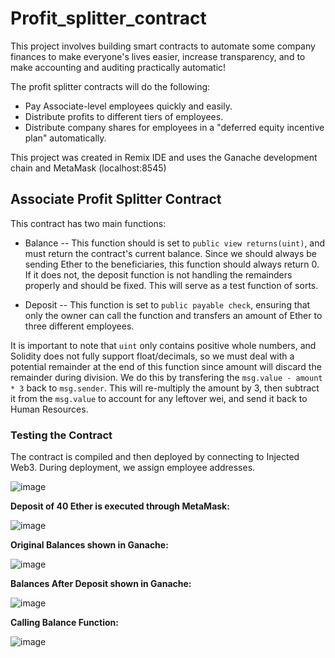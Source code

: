 # Profit_splitter_contract

This project involves building smart contracts to automate some company finances to make everyone's lives easier, increase transparency, and to make accounting and auditing practically automatic!

The profit splitter contracts will do the following:
  * Pay Associate-level employees quickly and easily.
  * Distribute profits to different tiers of employees.
  * Distribute company shares for employees in a "deferred equity incentive plan" automatically.
  
This project was created in Remix IDE and uses the Ganache development chain and MetaMask (localhost:8545)

## Associate Profit Splitter Contract

This contract has two main functions:
 
  * Balance -- This function should is set to `public view returns(uint)`, and must return the contract's current balance. Since we should always be sending Ether to the beneficiaries, this function should always return 0. If it does not, the deposit function is not handling the remainders properly and should be fixed. This will serve as a test function of sorts.
  
  * Deposit -- This function is set to `public payable check`, ensuring that only the owner can call the function and transfers an amount of Ether to three different employees.

It is important to note that `uint` only contains positive whole numbers, and Solidity does not fully support float/decimals, so we must deal with a potential remainder at the end of this function since amount will discard the remainder during division.
We do this by transfering the `msg.value - amount * 3` back to `msg.sender`. This will re-multiply the amount by 3, then subtract it from the `msg.value` to account for any leftover wei, and send it back to Human Resources.

### Testing the Contract

The contract is compiled and then deployed by connecting to Injected Web3. During deployment, we assign employee addresses.

![image](https://user-images.githubusercontent.com/65314799/97828696-78f1a180-1c8d-11eb-902e-4058e3ec9f4c.png)

**Deposit of 40 Ether is executed through MetaMask:**

![image](https://user-images.githubusercontent.com/65314799/97828832-d8e84800-1c8d-11eb-95db-8f119f7fedb5.png)

**Original Balances shown in Ganache:**

![image](https://user-images.githubusercontent.com/65314799/97828931-1b118980-1c8e-11eb-966e-4e9f202dd3b2.png)

**Balances After Deposit shown in Ganache:**

![image](https://user-images.githubusercontent.com/65314799/97829058-6a57ba00-1c8e-11eb-8dcc-ea7a895c8bbd.png)
 
**Calling Balance Function:**

![image](https://user-images.githubusercontent.com/65314799/97829133-abe86500-1c8e-11eb-948b-3855792f19de.png)







